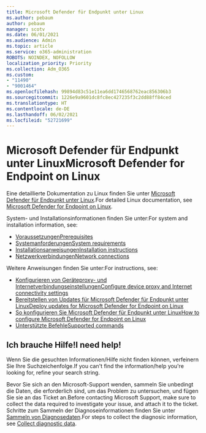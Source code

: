 ```yaml
---
title: Microsoft Defender für Endpunkt unter Linux
ms.author: pebaum
author: pebaum
manager: scotv
ms.date: 06/01/2021
ms.audience: Admin
ms.topic: article
ms.service: o365-administration
ROBOTS: NOINDEX, NOFOLLOW
localization_priority: Priority
ms.collection: Adm_O365
ms.custom:
- "11490"
- "9001464"
ms.openlocfilehash: 99894d83c51e11ea6dd1746568762eac856306b3
ms.sourcegitcommit: 1226e9a9601dc8fc8ec427235f3c2dd88ff84ced
ms.translationtype: HT
ms.contentlocale: de-DE
ms.lasthandoff: 06/02/2021
ms.locfileid: "52721699"
---
```

# <a name="microsoft-defender-for-endpoint-on-linux"></a><span data-ttu-id="92b57-102">Microsoft Defender für Endpunkt unter Linux</span><span class="sxs-lookup"><span data-stu-id="92b57-102">Microsoft Defender for Endpoint on Linux</span></span>

<span data-ttu-id="92b57-103">Eine detaillierte Dokumentation zu Linux finden Sie unter [Microsoft Defender für Endpunkt unter Linux](/microsoft-365/security/defender-endpoint/microsoft-defender-endpoint-linux).</span><span class="sxs-lookup"><span data-stu-id="92b57-103">For detailed Linux documentation, see [Microsoft Defender for Endpoint on Linux](/microsoft-365/security/defender-endpoint/microsoft-defender-endpoint-linux).</span></span>

<span data-ttu-id="92b57-104">System- und Installationsinformationen finden Sie unter:</span><span class="sxs-lookup"><span data-stu-id="92b57-104">For system and installation information, see:</span></span>

- [<span data-ttu-id="92b57-105">Voraussetzungen</span><span class="sxs-lookup"><span data-stu-id="92b57-105">Prerequisites</span></span>](/microsoft-365/security/defender-endpoint/microsoft-defender-endpoint-linux#prerequisites)
- [<span data-ttu-id="92b57-106">Systemanforderungen</span><span class="sxs-lookup"><span data-stu-id="92b57-106">System requirements</span></span>](/microsoft-365/security/defender-endpoint/microsoft-defender-endpoint-linux#system-requirements)
- [<span data-ttu-id="92b57-107">Installationsanweisungen</span><span class="sxs-lookup"><span data-stu-id="92b57-107">Installation instructions</span></span>](/microsoft-365/security/defender-endpoint/microsoft-defender-endpoint-linux#installation-instructions)
- [<span data-ttu-id="92b57-108">Netzwerkverbindungen</span><span class="sxs-lookup"><span data-stu-id="92b57-108">Network connections</span></span>](/microsoft-365/security/defender-endpoint/microsoft-defender-endpoint-linux#network-connections)

<span data-ttu-id="92b57-109">Weitere Anweisungen finden Sie unter:</span><span class="sxs-lookup"><span data-stu-id="92b57-109">For instructions, see:</span></span>

- [<span data-ttu-id="92b57-110">Konfigurieren von Geräteproxy- und Internetverbindungseinstellungen</span><span class="sxs-lookup"><span data-stu-id="92b57-110">Configure device proxy and Internet connectivity settings</span></span>](/microsoft-365/security/defender-endpoint/configure-proxy-internet#enable-access-to-microsoft-defender-atp-service-urls-in-the-proxy-server)
- [<span data-ttu-id="92b57-111">Bereitstellen von Updates für Microsoft Defender für Endpunkt unter Linux</span><span class="sxs-lookup"><span data-stu-id="92b57-111">Deploy updates for Microsoft Defender for Endpoint on Linux</span></span>](/microsoft-365/security/defender-endpoint/linux-updates)
- [<span data-ttu-id="92b57-112">So konfigurieren Sie Microsoft Defender für Endpunkt unter Linux</span><span class="sxs-lookup"><span data-stu-id="92b57-112">How to configure Microsoft Defender for Endpoint on Linux</span></span>](/microsoft-365/security/defender-endpoint/microsoft-defender-endpoint-linux#how-to-configure-microsoft-defender-for-endpoint-on-linux)
- [<span data-ttu-id="92b57-113">Unterstützte Befehle</span><span class="sxs-lookup"><span data-stu-id="92b57-113">Supported commands</span></span>](/microsoft-365/security/defender-endpoint/linux-resources#supported-commands)

## <a name="i-need-help"></a><span data-ttu-id="92b57-114">Ich brauche Hilfe!</span><span class="sxs-lookup"><span data-stu-id="92b57-114">I need help!</span></span>

<span data-ttu-id="92b57-115">Wenn Sie die gesuchten Informationen/Hilfe nicht finden können, verfeinern Sie Ihre Suchzeichenfolge.</span><span class="sxs-lookup"><span data-stu-id="92b57-115">If you can't find the information/help you're looking for, refine your search string.</span></span>

<span data-ttu-id="92b57-116">Bevor Sie sich an den Microsoft-Support wenden, sammeln Sie unbedingt die Daten, die erforderlich sind, um das Problem zu untersuchen, und fügen Sie sie an das Ticket an.</span><span class="sxs-lookup"><span data-stu-id="92b57-116">Before contacting Microsoft Support, make sure to collect the data required to investigate your issue, and attach it to the ticket.</span></span> <span data-ttu-id="92b57-117">Schritte zum Sammeln der Diagnoseinformationen finden Sie unter [Sammeln von Diagnosedaten](/microsoft-365/security/defender-endpoint/linux-resources#collect-diagnostic-information).</span><span class="sxs-lookup"><span data-stu-id="92b57-117">For steps to collect the diagnosic information, see [Collect diagnostic data](/microsoft-365/security/defender-endpoint/linux-resources#collect-diagnostic-information).</span></span>